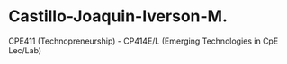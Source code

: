 # Castillo-Joaquin-Iverson-M.
CPE411 (Technopreneurship) - CP414E/L (Emerging Technologies in CpE Lec/Lab) 
